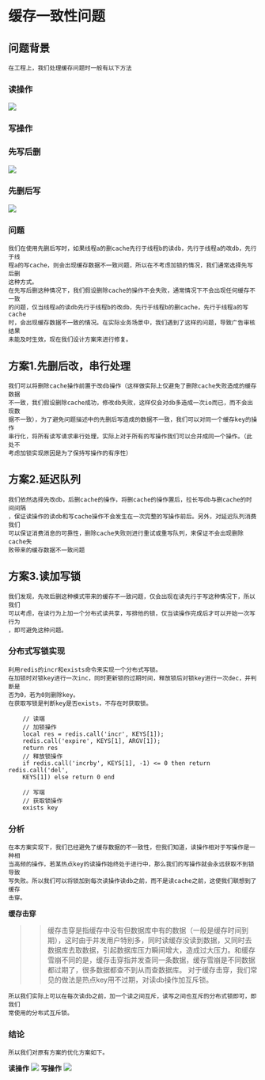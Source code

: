 # 缓存一致性问题
## 问题背景
    在工程上，我们处理缓存问题时一般有以下方法
### 读操作
![](assets/16314998194904.jpg)
### 写操作
### 先写后删
![](assets/16314998600756.jpg)
### 先删后写
![](assets/16314998382383.jpg)
### 问题
    我们在使用先删后写时，如果线程a的删cache先行于线程b的读db，先行于线程a的改db，先行于线
    程a的写cache，则会出现缓存数据不一致问题，所以在不考虑加锁的情况，我们通常选择先写后删
    这种方式。
    在先写后删这种情况下，我们假设删除cache的操作不会失败，通常情况下不会出现任何缓存不一致
    的问题，仅当线程a的读db先行于线程b的改db，先行于线程b的删cache，先行于线程a的写cache
    时，会出现缓存数据不一致的情况。在实际业务场景中，我们遇到了这样的问题，导致广告审核结果
    未能及时生效，现在我们设计方案来进行修复。
## 方案1.先删后改，串行处理
    我们可以将删除cache操作前置于改db操作（这样做实际上仅避免了删除cache失败造成的缓存数据
    不一致，我们假设删除cache成功，修改db失败，这样仅会对db多造成一次io而已，而不会出现数
    据不一致），为了避免问题描述中的先删后写造成的数据不一致，我们可以对同一个缓存key的操作
    串行化，将所有读写请求串行处理，实际上对于所有的写操作我们可以合并成同一个操作。（此处不
    考虑加锁实现原因是为了保持写操作的有序性）
## 方案2.延迟队列
    我们依然选择先改db，后删cache的操作，将删cache的操作置后，拉长写db与删cache的时间间隔
    ，保证读操作的读db和写cache操作不会发生在一次完整的写操作前后。另外，对延迟队列消费我们
    可以保证消费消息的可靠性，删除cache失败则进行重试或重写队列，来保证不会出现删除cache失
    败带来的缓存数据不一致问题
## 方案3.读加写锁
    我们发现，先改后删这种模式带来的缓存不一致问题，仅会出现在读先行于写这种情况下，所以我们
    可以考虑，在读行为上加一个分布式读共享，写排他的锁，仅当读操作完成后才可以开始一次写行为
    ，即可避免这种问题。
### 分布式写锁实现
    利用redis的incr和exists命令来实现一个分布式写锁。
    在加锁时对锁key进行一次inc，同时更新锁的过期时间，释放锁后对锁key进行一次dec，并判断是
    否为0，若为0则删除key。
    在获取写锁是判断key是否exists，不存在时获取锁。
```
    // 读端
    // 加锁操作
    local res = redis.call('incr', KEYS[1]);
    redis.call('expire', KEYS[1], ARGV[1]);
    return res
    // 释放锁操作
    if redis.call('incrby', KEYS[1], -1) <= 0 then return redis.call('del', 
    KEYS[1]) else return 0 end
```
```
    // 写端
    // 获取锁操作
    exists key
```
### 分析
    在本方案实现下，我们已经避免了缓存数据的不一致性，但我们知道，读操作相对于写操作是一种相
    当高频的操作，若某热点key的读操作始终处于进行中，那么我们的写操作就会永远获取不到锁导致
    写失败。所以我们可以将锁加到每次读操作读db之前，而不是读cache之前，这使我们联想到了缓存
    击穿。
**缓存击穿**
>> 缓存击穿是指缓存中没有但数据库中有的数据（一般是缓存时间到期），这时由于并发用户特别多，同时读缓存没读到数据，又同时去数据库去取数据，引起数据库压力瞬间增大，造成过大压力。和缓存雪崩不同的是，缓存击穿指并发查同一条数据，缓存雪崩是不同数据都过期了，很多数据都查不到从而查数据库。
>> 对于缓存击穿，我们常见的做法是热点key用不过期，对读db操作加互斥锁。

    所以我们实际上可以在每次读db之前，加一个读之间互斥，读写之间也互斥的分布式锁即可，即我们
    常使用的分布式互斥锁。
### 结论
    所以我们对原有方案的优化方案如下。
**读操作**
![](assets/16315036536339.jpg)
**写操作**
![](assets/16315036745326.jpg)

    
